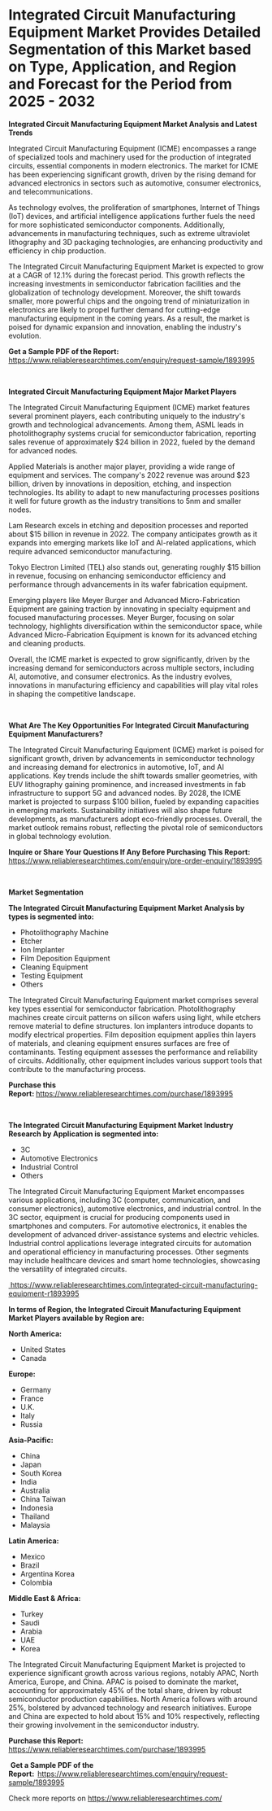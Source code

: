 <p><h1>Integrated Circuit Manufacturing Equipment Market Provides Detailed Segmentation of this Market based on Type, Application, and Region and Forecast for the Period from 2025 - 2032</h1></p><p><strong>Integrated Circuit Manufacturing Equipment Market Analysis and Latest Trends</strong></p>
<p><p>Integrated Circuit Manufacturing Equipment (ICME) encompasses a range of specialized tools and machinery used for the production of integrated circuits, essential components in modern electronics. The market for ICME has been experiencing significant growth, driven by the rising demand for advanced electronics in sectors such as automotive, consumer electronics, and telecommunications. </p><p>As technology evolves, the proliferation of smartphones, Internet of Things (IoT) devices, and artificial intelligence applications further fuels the need for more sophisticated semiconductor components. Additionally, advancements in manufacturing techniques, such as extreme ultraviolet lithography and 3D packaging technologies, are enhancing productivity and efficiency in chip production. </p><p>The Integrated Circuit Manufacturing Equipment Market is expected to grow at a CAGR of 12.1% during the forecast period. This growth reflects the increasing investments in semiconductor fabrication facilities and the globalization of technology development. Moreover, the shift towards smaller, more powerful chips and the ongoing trend of miniaturization in electronics are likely to propel further demand for cutting-edge manufacturing equipment in the coming years. As a result, the market is poised for dynamic expansion and innovation, enabling the industry's evolution.</p></p>
<p><strong>Get a Sample PDF of the Report:&nbsp;</strong> <a href="https://www.reliableresearchtimes.com/enquiry/request-sample/1893995?utm_campaign=2232&utm_medium=2&utm_source=Github&utm_content=ia&utm_term=01032025&utm_id=integrated-circuit-manufacturing-equipment">https://www.reliableresearchtimes.com/enquiry/request-sample/1893995</a></p>
<p>&nbsp;</p>
<p><strong>Integrated Circuit Manufacturing Equipment Major Market Players</strong></p>
<p><p>The Integrated Circuit Manufacturing Equipment (ICME) market features several prominent players, each contributing uniquely to the industry's growth and technological advancements. Among them, ASML leads in photolithography systems crucial for semiconductor fabrication, reporting sales revenue of approximately $24 billion in 2022, fueled by the demand for advanced nodes.</p><p>Applied Materials is another major player, providing a wide range of equipment and services. The company's 2022 revenue was around $23 billion, driven by innovations in deposition, etching, and inspection technologies. Its ability to adapt to new manufacturing processes positions it well for future growth as the industry transitions to 5nm and smaller nodes.</p><p>Lam Research excels in etching and deposition processes and reported about $15 billion in revenue in 2022. The company anticipates growth as it expands into emerging markets like IoT and AI-related applications, which require advanced semiconductor manufacturing.</p><p>Tokyo Electron Limited (TEL) also stands out, generating roughly $15 billion in revenue, focusing on enhancing semiconductor efficiency and performance through advancements in its wafer fabrication equipment.</p><p>Emerging players like Meyer Burger and Advanced Micro-Fabrication Equipment are gaining traction by innovating in specialty equipment and focused manufacturing processes. Meyer Burger, focusing on solar technology, highlights diversification within the semiconductor space, while Advanced Micro-Fabrication Equipment is known for its advanced etching and cleaning products.</p><p>Overall, the ICME market is expected to grow significantly, driven by the increasing demand for semiconductors across multiple sectors, including AI, automotive, and consumer electronics. As the industry evolves, innovations in manufacturing efficiency and capabilities will play vital roles in shaping the competitive landscape.</p></p>
<p>&nbsp;</p>
<p><strong>What Are The Key Opportunities For Integrated Circuit Manufacturing Equipment Manufacturers?</strong></p>
<p><p>The Integrated Circuit Manufacturing Equipment (ICME) market is poised for significant growth, driven by advancements in semiconductor technology and increasing demand for electronics in automotive, IoT, and AI applications. Key trends include the shift towards smaller geometries, with EUV lithography gaining prominence, and increased investments in fab infrastructure to support 5G and advanced nodes. By 2028, the ICME market is projected to surpass $100 billion, fueled by expanding capacities in emerging markets. Sustainability initiatives will also shape future developments, as manufacturers adopt eco-friendly processes. Overall, the market outlook remains robust, reflecting the pivotal role of semiconductors in global technology evolution.</p></p>
<p><strong>Inquire or Share Your Questions If Any Before Purchasing This Report:</strong> <a href="https://www.reliableresearchtimes.com/enquiry/pre-order-enquiry/1893995?utm_campaign=2232&utm_medium=2&utm_source=Github&utm_content=ia&utm_term=01032025&utm_id=integrated-circuit-manufacturing-equipment">https://www.reliableresearchtimes.com/enquiry/pre-order-enquiry/1893995</a></p>
<p>&nbsp;</p>
<p><strong>Market Segmentation</strong></p>
<p><strong>The Integrated Circuit Manufacturing Equipment Market Analysis by types is segmented into:</strong></p>
<p><ul><li>Photolithography Machine</li><li>Etcher</li><li>Ion Implanter</li><li>Film Deposition Equipment</li><li>Cleaning Equipment</li><li>Testing Equipment</li><li>Others</li></ul></p>
<p><p>The Integrated Circuit Manufacturing Equipment market comprises several key types essential for semiconductor fabrication. Photolithography machines create circuit patterns on silicon wafers using light, while etchers remove material to define structures. Ion implanters introduce dopants to modify electrical properties. Film deposition equipment applies thin layers of materials, and cleaning equipment ensures surfaces are free of contaminants. Testing equipment assesses the performance and reliability of circuits. Additionally, other equipment includes various support tools that contribute to the manufacturing process.</p></p>
<p><strong>Purchase this Report:&nbsp;</strong><a href="https://www.reliableresearchtimes.com/purchase/1893995?utm_campaign=2232&utm_medium=2&utm_source=Github&utm_content=ia&utm_term=01032025&utm_id=integrated-circuit-manufacturing-equipment">https://www.reliableresearchtimes.com/purchase/1893995</a></p>
<p>&nbsp;</p>
<p><strong>The Integrated Circuit Manufacturing Equipment Market Industry Research by Application is segmented into:</strong></p>
<p><ul><li>3C</li><li>Automotive Electronics</li><li>Industrial Control</li><li>Others</li></ul></p>
<p><p>The Integrated Circuit Manufacturing Equipment Market encompasses various applications, including 3C (computer, communication, and consumer electronics), automotive electronics, and industrial control. In the 3C sector, equipment is crucial for producing components used in smartphones and computers. For automotive electronics, it enables the development of advanced driver-assistance systems and electric vehicles. Industrial control applications leverage integrated circuits for automation and operational efficiency in manufacturing processes. Other segments may include healthcare devices and smart home technologies, showcasing the versatility of integrated circuits.</p></p>
<p><a href="https://www.reliableresearchtimes.com/integrated-circuit-manufacturing-equipment-r1893995?utm_campaign=2232&utm_medium=2&utm_source=Github&utm_content=ia&utm_term=01032025&utm_id=integrated-circuit-manufacturing-equipment">&nbsp;https://www.reliableresearchtimes.com/integrated-circuit-manufacturing-equipment-r1893995</a></p>
<p><strong>In terms of Region, the Integrated Circuit Manufacturing Equipment Market Players available by Region are:</strong></p>
<p>
    <p> <strong> North America: </strong>
        <ul>
            <li>United States</li>
            <li>Canada</li>
        </ul>
        </p> 
    <p> <strong> Europe: </strong>
        <ul>
            <li>Germany</li>
            <li>France</li>
            <li>U.K.</li>
            <li>Italy</li>
            <li>Russia</li>
        </ul>
        </p> 
    <p> <strong> Asia-Pacific: </strong>
        <ul>
            <li>China</li>
            <li>Japan</li>
            <li>South Korea</li>
            <li>India</li>
            <li>Australia</li>
            <li>China Taiwan</li>
            <li>Indonesia</li>
            <li>Thailand</li>
            <li>Malaysia</li>
        </ul>
        </p> 
    <p> <strong> Latin America: </strong>
        <ul>
            <li>Mexico</li>
            <li>Brazil</li>
            <li>Argentina Korea</li>
            <li>Colombia</li>
        </ul>
        </p> 
    <p> <strong> Middle East & Africa: </strong>
        <ul>
            <li>Turkey</li>
            <li>Saudi</li>
            <li>Arabia</li>
            <li>UAE</li>
            <li>Korea</li>
        </ul>
    </p>
    </p>
<p><p>The Integrated Circuit Manufacturing Equipment Market is projected to experience significant growth across various regions, notably APAC, North America, Europe, and China. APAC is poised to dominate the market, accounting for approximately 45% of the total share, driven by robust semiconductor production capabilities. North America follows with around 25%, bolstered by advanced technology and research initiatives. Europe and China are expected to hold about 15% and 10% respectively, reflecting their growing involvement in the semiconductor industry.</p></p>
<p><strong>Purchase this Report: </strong><a href="https://www.reliableresearchtimes.com/purchase/1893995?utm_campaign=2232&utm_medium=2&utm_source=Github&utm_content=ia&utm_term=01032025&utm_id=integrated-circuit-manufacturing-equipment">https://www.reliableresearchtimes.com/purchase/1893995</a></p>
<p>&nbsp;<strong>Get a Sample PDF of the Report:&nbsp;&nbsp;</strong><a href="https://www.reliableresearchtimes.com/enquiry/request-sample/1893995?utm_campaign=2232&utm_medium=2&utm_source=Github&utm_content=ia&utm_term=01032025&utm_id=integrated-circuit-manufacturing-equipment">https://www.reliableresearchtimes.com/enquiry/request-sample/1893995</a></p>
<p><strong></strong></p>
<p>Check more reports on <a href="https://www.reliableresearchtimes.com/?utm_campaign=2232&utm_medium=2&utm_source=Github&utm_content=ia&utm_term=01032025&utm_id=integrated-circuit-manufacturing-equipment">https://www.reliableresearchtimes.com/</a></p>